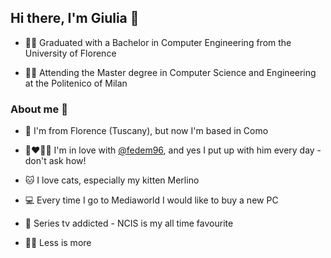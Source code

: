 ## Hi there, I'm Giulia 👋

+ 👩‍🎓 Graduated with a Bachelor in Computer Engineering from the University of Florence

+ 👩‍💻 Attending the Master degree in Computer Science and Engineering at the Politenico of Milan 


### About me 👧

+ 🏡 I'm from Florence (Tuscany), but now I'm based in Como 

+ 👩‍❤️‍💋‍👨 I'm in love with [@fedem96](https://github.com/fedem96), and yes I put up with him every day - don't ask how!

+ 🐱 I love cats, especially my kitten Merlino

+ 💻 Every time I go to Mediaworld I would like to buy a new PC

+ 🎥 Series tv addicted - NCIS is my all time favourite

+ 🧘‍♀️ Less is more
